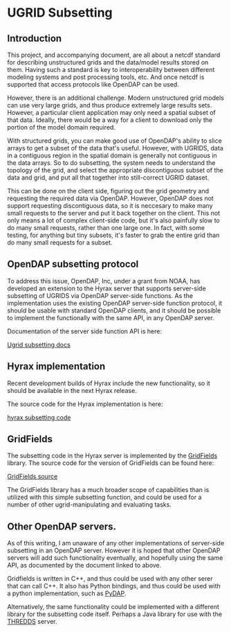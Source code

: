 UGRID Subsetting
=================


## Introduction

This project, and accompanying document, are all about a netcdf standard for describing unstructured grids and the data/model results stored on them. Having such a standard is key to interoperability between different modeling systems and post processing tools, etc. And once netcdf is supported that access protocols like OpenDAP can be used.

However, there is an additional challenge. Modern unstructured grid models can use very large grids, and thus produce extremely large results sets. However, a particular client application may only need a spatial subset of that data. Ideally, there would be a way for a client to download only the portion of the model domain required.

With structured grids, you can make good use of OpenDAP's ability to slice arrays to get a subset of the data that's useful. However, with UGRIDS, data in a contiguous region in the spatial domain is generally not contiguous in the data arrays. So to do subsetting, the system needs to understand the topology of the grid, and select the appropriate discontiguous subset of the data and grid, and put all that together into still-correct UGRID dataset.

This can be done on the client side, figuring out the grid geometry and requesting the required data via OpenDAP. However, OpenDAP does not support requesting discontiguous data, so it is neccesary to make many small requests to the server and put it back together on the client. This not only means a lot of complex client-side code, but it's also painfully slow to do many small requests, rather than one large one. In fact, with some testing, for anything but tiny subsets, it's faster to grab the entire grid than do many small requests for a subset.

## OpenDAP subsetting protocol

To address this issue, OpenDAP, Inc, under a grant from NOAA, has developed an extension to the Hyrax server that supports server-side subsetting of UGRIDS via OpenDAP server-side functions. As the implementation uses the existing OpenDAP server-side function protocol, it should be usable with standard OpenDAP clients, and it should be possible to implement the functionally with the same API, in any OpenDAP server.

Documentation of the server side function API is here:

[Ugrid subsetting docs](http://docs.opendap.org/index.php/OPULS:_UGrid_Subsetting)

## Hyrax implementation

Recent development builds of Hyrax include the new functionality, so it should be available in the next Hyrax release.

The source code for the Hyrax implementation is here:

[hyrax subsetting code](https://scm.opendap.org/svn/trunk/ugrid_functions/)


## GridFields

The subsetting code in the Hyrax server is implemented by the [GridFields](http://www.stccmop.org/gridfields) library. The source code for the version of GridFields can be found here:

[GridFields source](https://scm.opendap.org/svn/trunk/hyrax-dependencies/downloads/gridfields-1.0.1.tar.gz)


The GridFields library has a much broader scope of capabilities than is utilized with this simple subsetting function, and could be used for a number of other ugrid-manipulating and evaluating tasks.

## Other OpenDAP servers.

As of this writing, I am unaware of any other implementations of server-side subsetting in an OpenDAP server. However it is hoped that other OpenDAP servers will add such functionality eventually, and hopefully using the same API, as documented by the document linked to above.

Gridfields is written in C++, and thus could be used with any other serer that can call C++. It also has Python bindings, and thus could be used with a python implementation, such as [PyDAP](http://www.pydap.org/).

Alternatively, the same functionality could be implemented with a different library for the subsetting code itself. Perhaps a Java library for use with the [THREDDS](http://www.unidata.ucar.edu/software/thredds/current/tds/TDS.html) server.



